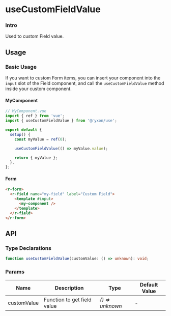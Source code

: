 # useCustomFieldValue

### Intro

Used to custom Field value.

## Usage

### Basic Usage

If you want to custom Form items, you can insert your component into the `input` slot of the Field component, and call the `useCustomFieldValue` method inside your custom component.

#### MyComponent

```js
// MyComponent.vue
import { ref } from 'vue';
import { useCustomFieldValue } from '@ryxon/use';

export default {
  setup() {
    const myValue = ref(0);

    useCustomFieldValue(() => myValue.value);

    return { myValue };
  },
};
```

#### Form

```html
<r-form>
  <r-field name="my-field" label="Custom Field">
    <template #input>
      <my-component />
    </template>
  </r-field>
</r-form>
```

## API

### Type Declarations

```ts
function useCustomFieldValue(customValue: () => unknown): void;
```

### Params

| Name        | Description                 | Type            | Default Value |
| ----------- | --------------------------- | --------------- | ------------- |
| customValue | Function to get field value | _() => unknown_ | -             |
